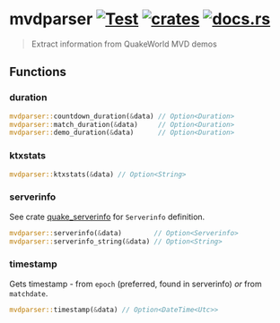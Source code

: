 # mvdparser [![Test](https://github.com/vikpe/mvdparser/actions/workflows/test.yml/badge.svg?branch=main)](https://github.com/vikpe/mvdparser/actions/workflows/test.yml) [![crates](https://img.shields.io/crates/v/mvdparser)](https://crates.io/crates/mvdparser) [![docs.rs](https://img.shields.io/docsrs/mvdparser)](https://docs.rs/mvdparser/)

> Extract information from QuakeWorld MVD demos

## Functions

### duration

```rust
mvdparser::countdown_duration(&data) // Option<Duration>
mvdparser::match_duration(&data)     // Option<Duration>
mvdparser::demo_duration(&data)      // Option<Duration>
```

### ktxstats

```rust
mvdparser::ktxstats(&data) // Option<String>
```

### serverinfo

See crate [quake_serverinfo](https://github.com/vikpe/quake_serverinfo) for `Serverinfo` definition.

```rust
mvdparser::serverinfo(&data)        // Option<Serverinfo>
mvdparser::serverinfo_string(&data) // Option<String>
```

### timestamp

Gets timestamp - from `epoch` (preferred, found in serverinfo) _or_ from `matchdate`.

```rust
mvdparser::timestamp(&data) // Option<DateTime<Utc>>
```
